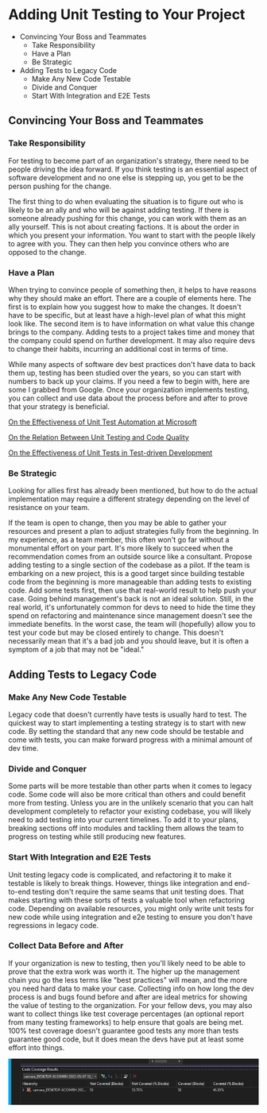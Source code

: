# Adding Unit Testing to Your Project

- Convincing Your Boss and Teammates
  - Take Responsibility
  - Have a Plan
  - Be Strategic
- Adding Tests to Legacy Code
  - Make Any New Code Testable
  - Divide and Conquer
  - Start With Integration and E2E Tests

## Convincing Your Boss and Teammates

### Take Responsibility

For testing to become part of an organization's strategy, there need to be people driving the idea forward. If you think testing is an essential aspect of software development and no one else is stepping up, you get to be the person pushing for the change.

The first thing to do when evaluating the situation is to figure out who is likely to be an ally and who will be against adding testing. If there is someone already pushing for this change, you can work with them as an ally yourself. This is not about creating factions. It is about the order in which you present your information. You want to start with the people likely to agree with you. They can then help you convince others who are opposed to the change.

### Have a Plan

When trying to convince people of something then, it helps to have reasons why they should make an effort. There are a couple of elements here. The first is to explain how you suggest how to make the changes. It doesn't have to be specific, but at least have a high-level plan of what this might look like. The second item is to have information on what value this change brings to the company. Adding tests to a project takes time and money that the company could spend on further development. It may also require devs to change their habits, incurring an additional cost in terms of time.

While many aspects of software dev best practices don't have data to back them up, testing has been studied over the years, so you can start with numbers to back up your claims. If you need a few to begin with, here are some I grabbed from Google. Once your organization implements testing, you can collect and use data about the process before and after to prove that your strategy is beneficial.

[On the Effectiveness of Unit Test Automation at Microsoft](https://collaboration.csc.ncsu.edu/laurie/Papers/Unit_testing_cameraReady.pdf)

[On the Relation Between Unit Testing and Code Quality](https://arxiv.org/pdf/1904.04748.pdf)

[On the Effectiveness of Unit Tests in Test-driven Development](https://bura.brunel.ac.uk/bitstream/2438/16116/1/FullText.pdf)

### Be Strategic

Looking for allies first has already been mentioned, but how to do the actual implementation may require a different strategy depending on the level of resistance on your team.

If the team is open to change, then you may be able to gather your resources and present a plan to adjust strategies fully from the beginning. In my experience, as a team member, this often won't go far without a monumental effort on your part. It's more likely to succeed when the recommendation comes from an outside source like a consultant.
Propose adding testing to a single section of the codebase as a pilot. If the team is embarking on a new project, this is a good target since building testable code from the beginning is more manageable than adding tests to existing code.
Add some tests first, then use that real-world result to help push your case. Going behind management's back is not an ideal solution. Still, in the real world, it's unfortunately common for devs to need to hide the time they spend on refactoring and maintenance since management doesn't see the immediate benefits.
In the worst case, the team will (hopefully) allow you to test your code but may be closed entirely to change. This doesn't necessarily mean that it's a bad job and you should leave, but it is often a symptom of a job that may not be "ideal."

## Adding Tests to Legacy Code

### Make Any New Code Testable

Legacy code that doesn't currently have tests is usually hard to test. The quickest way to start implementing a testing strategy is to start with new code. By setting the standard that any new code should be testable and come with tests, you can make forward progress with a minimal amount of dev time.

### Divide and Conquer

Some parts will be more testable than other parts when it comes to legacy code. Some code will also be more critical than others and could benefit more from testing. Unless you are in the unlikely scenario that you can halt development completely to refactor your existing codebase, you will likely need to add testing into your current timelines. To add it to your plans, breaking sections off into modules and tackling them allows the team to progress on testing while still producing new features.

### Start With Integration and E2E Tests

Unit testing legacy code is complicated, and refactoring it to make it testable is likely to break things. However, things like integration and end-to-end testing don't require the same seams that unit testing does. That makes starting with these sorts of tests a valuable tool when refactoring code. Depending on available resources, you might only write unit tests for new code while using integration and e2e testing to ensure you don't have regressions in legacy code.

### Collect Data Before and After

If your organization is new to testing, then you'll likely need to be able to prove that the extra work was worth it. The higher up the management chain you go the less terms like "best practices" will mean, and the more you need hard data to make your case. Collecting info on how long the dev process is and bugs found before and after are ideal metrics for showing the value of testing to the organization. For your fellow devs, you may also want to collect things like test coverage percentages (an optional report from many testing frameworks) to help ensure that goals are being met. 100% test coverage doesn't guarantee good tests any more than tests guarantee good code, but it does mean the devs have put at least some effort into things.

![Test Coverage Report](./Images/TestCoverage.png)
